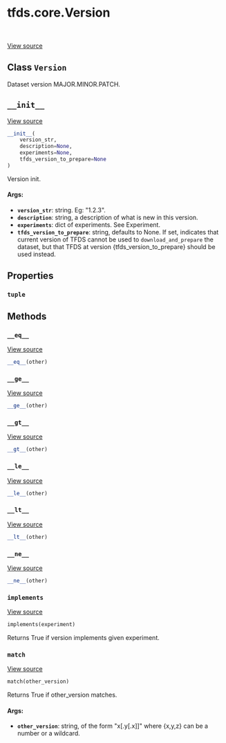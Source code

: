 <div itemscope itemtype="http://developers.google.com/ReferenceObject">
<meta itemprop="name" content="tfds.core.Version" />
<meta itemprop="path" content="Stable" />
<meta itemprop="property" content="tuple"/>
<meta itemprop="property" content="__eq__"/>
<meta itemprop="property" content="__ge__"/>
<meta itemprop="property" content="__gt__"/>
<meta itemprop="property" content="__init__"/>
<meta itemprop="property" content="__le__"/>
<meta itemprop="property" content="__lt__"/>
<meta itemprop="property" content="__ne__"/>
<meta itemprop="property" content="implements"/>
<meta itemprop="property" content="match"/>
</div>

# tfds.core.Version

<!-- Insert buttons and diff -->

<table class="tfo-notebook-buttons tfo-api" align="left">
</table>

<a target="_blank" href="https://github.com/tensorflow/datasets/tree/master/tensorflow_datasets/core/utils/version.py">View
source</a>

<!-- Equality marker -->
## Class `Version`

Dataset version MAJOR.MINOR.PATCH.

<!-- Placeholder for "Used in" -->

<h2 id="__init__"><code>__init__</code></h2>

<a target="_blank" href="https://github.com/tensorflow/datasets/tree/master/tensorflow_datasets/core/utils/version.py">View
source</a>

```python
__init__(
    version_str,
    description=None,
    experiments=None,
    tfds_version_to_prepare=None
)
```

Version init.

#### Args:

*   <b>`version_str`</b>: string. Eg: "1.2.3".
*   <b>`description`</b>: string, a description of what is new in this version.
*   <b>`experiments`</b>: dict of experiments. See Experiment.
*   <b>`tfds_version_to_prepare`</b>: string, defaults to None. If set,
    indicates that current version of TFDS cannot be used to
    `download_and_prepare` the dataset, but that TFDS at version
    {tfds_version_to_prepare} should be used instead.

## Properties

<h3 id="tuple"><code>tuple</code></h3>

## Methods

<h3 id="__eq__"><code>__eq__</code></h3>

<a target="_blank" href="https://github.com/tensorflow/datasets/tree/master/tensorflow_datasets/core/utils/version.py">View
source</a>

```python
__eq__(other)
```

<h3 id="__ge__"><code>__ge__</code></h3>

<a target="_blank" href="https://github.com/tensorflow/datasets/tree/master/tensorflow_datasets/core/utils/version.py">View
source</a>

```python
__ge__(other)
```

<h3 id="__gt__"><code>__gt__</code></h3>

<a target="_blank" href="https://github.com/tensorflow/datasets/tree/master/tensorflow_datasets/core/utils/version.py">View
source</a>

```python
__gt__(other)
```

<h3 id="__le__"><code>__le__</code></h3>

<a target="_blank" href="https://github.com/tensorflow/datasets/tree/master/tensorflow_datasets/core/utils/version.py">View
source</a>

```python
__le__(other)
```

<h3 id="__lt__"><code>__lt__</code></h3>

<a target="_blank" href="https://github.com/tensorflow/datasets/tree/master/tensorflow_datasets/core/utils/version.py">View
source</a>

```python
__lt__(other)
```

<h3 id="__ne__"><code>__ne__</code></h3>

<a target="_blank" href="https://github.com/tensorflow/datasets/tree/master/tensorflow_datasets/core/utils/version.py">View
source</a>

```python
__ne__(other)
```

<h3 id="implements"><code>implements</code></h3>

<a target="_blank" href="https://github.com/tensorflow/datasets/tree/master/tensorflow_datasets/core/utils/version.py">View
source</a>

```python
implements(experiment)
```

Returns True if version implements given experiment.

<h3 id="match"><code>match</code></h3>

<a target="_blank" href="https://github.com/tensorflow/datasets/tree/master/tensorflow_datasets/core/utils/version.py">View
source</a>

```python
match(other_version)
```

Returns True if other_version matches.

#### Args:

*   <b>`other_version`</b>: string, of the form "x[.y[.x]]" where {x,y,z} can be
    a number or a wildcard.
